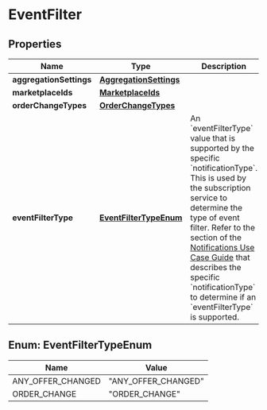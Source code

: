 
# EventFilter

## Properties
Name | Type | Description | Notes
------------ | ------------- | ------------- | -------------
**aggregationSettings** | [**AggregationSettings**](AggregationSettings.md) |  |  [optional]
**marketplaceIds** | [**MarketplaceIds**](MarketplaceIds.md) |  |  [optional]
**orderChangeTypes** | [**OrderChangeTypes**](OrderChangeTypes.md) |  |  [optional]
**eventFilterType** | [**EventFilterTypeEnum**](#EventFilterTypeEnum) | An &#x60;eventFilterType&#x60; value that is supported by the specific &#x60;notificationType&#x60;. This is used by the subscription service to determine the type of event filter. Refer to the section of the [Notifications Use Case Guide](https://developer-docs.amazon.com/sp-api/docs/notifications-api-v1-use-case-guide) that describes the specific &#x60;notificationType&#x60; to determine if an &#x60;eventFilterType&#x60; is supported. | 


<a name="EventFilterTypeEnum"></a>
## Enum: EventFilterTypeEnum
Name | Value
---- | -----
ANY_OFFER_CHANGED | &quot;ANY_OFFER_CHANGED&quot;
ORDER_CHANGE | &quot;ORDER_CHANGE&quot;



